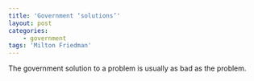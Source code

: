 ```yaml
---
title: 'Government ‘solutions’'
layout: post
categories:
    - government
tags: 'Milton Friedman'
---
```


The government solution to a problem is usually as bad as the problem.
